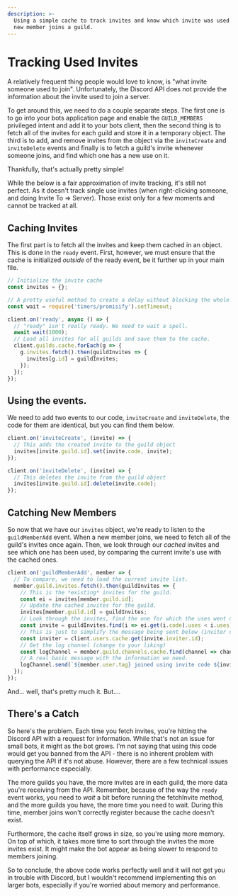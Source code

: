 ```yaml
---
description: >-
  Using a simple cache to track invites and know which invite was used when a
  new member joins a guild.
---
```


# Tracking Used Invites

A relatively frequent thing people would love to know, is "what invite someone used to join". Unfortunately, the Discord API does not provide the information about the invite used to join a server.

To get around this, we need to do a couple separate steps. The first one is to go into your bots application page and enable the `GUILD_MEMBERS` privileged intent and add it to your bots client, then the second thing is to fetch all of the invites for each guild and store it in a temporary object. The third is to add, and remove invites from the object via the `inviteCreate` and `inviteDelete` events and finally is to fetch a guild's invite whenever someone joins, and find which one has a new use on it.

Thankfully, that's actually pretty simple!

While the below is a fair approximation of invite tracking, it's still not perfect. As it doesn't track single use invites \(when right-clicking someone, and doing Invite To =&gt; Server\). Those exist only for a few moments and cannot be tracked at all.

## Caching Invites

The first part is to fetch all the invites and keep them cached in an object. This is done in the `ready` event. First, however, we must ensure that the cache is initialized _outside_ of the ready event, be it further up in your main file.

```javascript
// Initialize the invite cache
const invites = {};

// A pretty useful method to create a delay without blocking the whole script.
const wait = require('timers/promisify').setTimeout;

client.on('ready', async () => {
  // "ready" isn't really ready. We need to wait a spell.
  await wait(1000);
  // Load all invites for all guilds and save them to the cache.
  client.guilds.cache.forEach(g => {
    g.invites.fetch().then(guildInvites => {
      invites[g.id] = guildInvites;
    });
  });
});
```

## Using the events.

We need to add two events to our code, `inviteCreate` and `inviteDelete`, the code for them are identical, but you can find them below.

```javascript
client.on('inviteCreate', (invite) => {
  // This adds the created invite to the guild object
  invites[invite.guild.id].set(invite.code, invite);
});

client.on('inviteDelete', (invite) => {
  // This deletes the invite from the guild object
  invites[invite.guild.id].delete(invite.code);
});
```

## Catching New Members

So now that we have our `invites` object, we're ready to listen to the `guildMemberAdd` event. When a new member joins, we need to fetch all of the guild's invites once again. Then, we look through our _cached_ invites and see which one has been used, by comparing the current invite's use with the cached ones.

```javascript
client.on('guildMemberAdd', member => {
  // To compare, we need to load the current invite list.
  member.guild.invites.fetch().then(guildInvites => {
    // This is the *existing* invites for the guild.
    const ei = invites[member.guild.id];
    // Update the cached invites for the guild.
    invites[member.guild.id] = guildInvites;
    // Look through the invites, find the one for which the uses went up.
    const invite = guildInvites.find(i => ei.get(i.code).uses < i.uses);
    // This is just to simplify the message being sent below (inviter doesn't have a tag property)
    const inviter = client.users.cache.get(invite.inviter.id);
    // Get the log channel (change to your liking)
    const logChannel = member.guild.channels.cache.find(channel => channel.name === "join-logs");
    // A real basic message with the information we need. 
    logChannel.send(`${member.user.tag} joined using invite code ${invite.code} from ${inviter.tag}. This invite has been used ${invite.uses} times since its creation.`);
  });
});
```

And... well, that's pretty much it. But....

## There's a Catch

So here's the problem. Each time you fetch invites, you're hitting the Discord API with a request for information. While that's not an issue for small bots, it might as the bot grows. I'm not saying that using this code would get you banned from the API - there is no inherent problem with querying the API if it's not abuse. However, there are a few technical issues with performance especially.

The more guilds you have, the more invites are in each guild, the more data you're receiving from the API. Remember, because of the way the `ready` event works, you need to _wait_ a bit before running the fetchInvite method, and the more guilds you have, the more time you need to wait. During this time, member joins won't correctly register because the cache doesn't exist.

Furthermore, the cache itself grows in size, so you're using more memory. On top of which, it takes more time to sort through the invites the more invites exist. It might make the bot appear as being slower to respond to members joining.

So to conclude, the above code works perfectly well and it will not get you in trouble with Discord, but I wouldn't recommend implementing this on larger bots, especially if you're worried about memory and performance.
